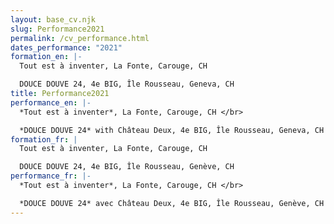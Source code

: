 ```yaml
---
layout: base_cv.njk
slug: Performance2021
permalink: /cv_performance.html
dates_performance: "2021"
formation_en: |-
  Tout est à inventer, La Fonte, Carouge, CH

  DOUCE DOUVE 24, 4e BIG, Île Rousseau, Geneva, CH
title: Performance2021
performance_en: |-
  *Tout est à inventer*, La Fonte, Carouge, CH </br>

  *DOUCE DOUVE 24* with Château Deux, 4e BIG, Île Rousseau, Geneva, CH
formation_fr: |
  Tout est à inventer, La Fonte, Carouge, CH

  DOUCE DOUVE 24, 4e BIG, Île Rousseau, Genève, CH
performance_fr: |-
  *Tout est à inventer*, La Fonte, Carouge, CH </br>

  *DOUCE DOUVE 24* avec Château Deux, 4e BIG, Île Rousseau, Genève, CH
---
```

